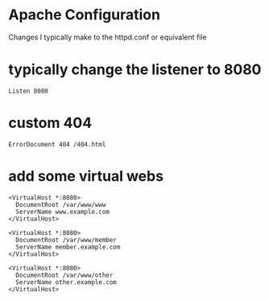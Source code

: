 # Apache Configuration

Changes I typically make to the httpd.conf or equivalent file

# typically change the listener to 8080

`Listen 8080`

# custom 404

`ErrorDocument 404 /404.html`

# add some virtual webs

    <VirtualHost *:8080>
      DocumentRoot /var/www/www
      ServerName www.example.com
    </VirtualHost>

    <VirtualHost *:8080>
      DocumentRoot /var/www/member
      ServerName member.example.com
    </VirtualHost>

    <VirtualHost *:8080>
      DocumentRoot /var/www/other
      ServerName other.example.com
    </VirtualHost>
